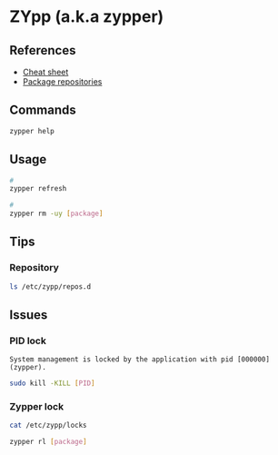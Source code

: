 # ZYpp (a.k.a zypper)

## References

- [Cheat sheet](https://en.opensuse.org/SDB:Zypper_usage)
- [Package repositories](https://en.opensuse.org/Package_repositories)

## Commands

```sh
zypper help
```

## Usage

```sh
#
zypper refresh

#
zypper rm -uy [package]
```

## Tips

### Repository

```sh
ls /etc/zypp/repos.d
```

## Issues

### PID lock

```log
System management is locked by the application with pid [000000] (zypper).
```

```sh
sudo kill -KILL [PID]
```

### Zypper lock

```sh
cat /etc/zypp/locks
```

```sh
zypper rl [package]
```
